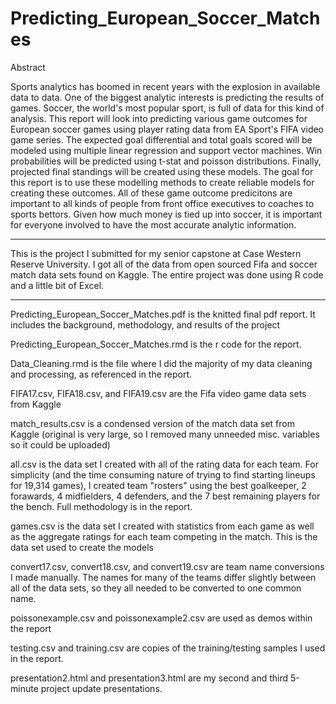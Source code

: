 # Predicting_European_Soccer_Matches

Abstract

Sports analytics has boomed in recent years with the explosion in available data to data. One of the biggest analytic interests is predicting the results of games. Soccer, the world's most popular sport, is full of data for this kind of analysis. This report will look into predicting various game outcomes for European soccer games using player rating data from EA Sport's FIFA video game series. The expected goal differential and total goals scored will be modeled using multiple linear regression and support vector machines. Win probabilities will be predicted using t-stat and poisson distributions. Finally, projected final standings will be created using these models. The goal for this report is to use these modelling methods to create reliable models for creating these outcomes. All of these game outcome predicitons are important to all kinds of people from front office executives to coaches to sports bettors. Given how much money is tied up into soccer, it is important for everyone involved to have the most accurate analytic information.

-------------------------

This is the project I submitted for my senior capstone at Case Western Reserve University. I got all of the data from open sourced Fifa and soccer match data sets found on Kaggle. The entire project was done using R code and a little bit of Excel.

-------------------------

Predicting_European_Soccer_Matches.pdf is the knitted final pdf report. It includes the background, methodology, and results of the project

Predicting_European_Soccer_Matches.rmd is the r code for the report.

Data_Cleaning.rmd is the file where I did the majority of my data cleaning and processing, as referenced in the report.

FIFA17.csv, FIFA18.csv, and FIFA19.csv are the Fifa video game data sets from Kaggle

match_results.csv is a condensed version of the match data set from Kaggle (original is very large, so I removed many unneeded misc. variables so it could be uploaded)

all.csv is the data set I created with all of the rating data for each team. For simplicity (and the time consuming nature of trying to find starting lineups for 19,314 games), I created team "rosters" using the best goalkeeper, 2 forawards, 4 midfielders, 4 defenders, and the 7 best remaining players for the bench. Full methodology is in the report.

games.csv is the data set I created with statistics from each game as well as the aggregate ratings for each team competing in the match. This is the data set used to create the models

convert17.csv, convert18.csv, and convert19.csv are team name conversions I made manually. The names for many of the teams differ slightly between all of the data sets, so they all needed to be converted to one common name.

poissonexample.csv and poissonexample2.csv are used as demos within the report

testing.csv and training.csv are copies of the training/testing samples I used in the report.

presentation2.html and presentation3.html are my second and third 5-minute project update presentations.
